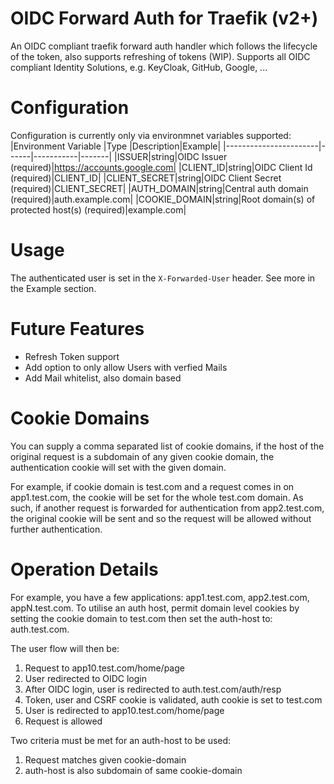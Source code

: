 # OIDC Forward Auth for Traefik (v2+)
An OIDC compliant traefik forward auth handler which follows the lifecycle of the token, also supports refreshing of tokens (WIP).
Supports all OIDC compliant Identity Solutions, e.g. KeyCloak, GitHub, Google, ...

# Configuration
Configuration is currently only via environmnet variables supported:
|Environment Variable   |Type  |Description|Example|
|-----------------------|------|-----------|-------|
|ISSUER|string|OIDC Issuer (required)|https://accounts.google.com|
|CLIENT_ID|string|OIDC Client Id (required)|CLIENT_ID|
|CLIENT_SECRET|string|OIDC Client Secret (required)|CLIENT_SECRET|
|AUTH_DOMAIN|string|Central auth domain (required)|auth.example.com|
|COOKIE_DOMAIN|string|Root domain(s) of protected host(s) (required)|example.com|


# Usage
The authenticated user is set in the `X-Forwarded-User` header.
See more in the Example section.

# Future Features
- Refresh Token support 
- Add option to only allow Users with verfied Mails    
- Add Mail whitelist, also domain based    

# Cookie Domains
You can supply a comma separated list of cookie domains, if the host of the original request is a subdomain of any given cookie domain, the authentication cookie will set with the given domain.

For example, if cookie domain is test.com and a request comes in on app1.test.com, the cookie will be set for the whole test.com domain. As such, if another request is forwarded for authentication from app2.test.com, the original cookie will be sent and so the request will be allowed without further authentication.

# Operation Details
For example, you have a few applications: app1.test.com, app2.test.com, appN.test.com. To utilise an auth host, permit domain level cookies by setting the cookie domain to test.com then set the auth-host to: auth.test.com.

The user flow will then be:

1. Request to app10.test.com/home/page
2. User redirected to OIDC login
3. After OIDC login, user is redirected to auth.test.com/auth/resp
4. Token, user and CSRF cookie is validated, auth cookie is set to test.com
5. User is redirected to app10.test.com/home/page
6. Request is allowed

Two criteria must be met for an auth-host to be used:

1. Request matches given cookie-domain
2. auth-host is also subdomain of same cookie-domain